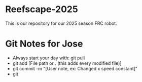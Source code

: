 # Reefscape-2025
This is our repository for our 2025 season FRC robot.

# Git Notes for Jose
- Always start your day with:
     git pull
- git add [File path or . (this adds every modified file)]
- git commit -m "[User note, ex: Changed x speed constant]"
- git 

